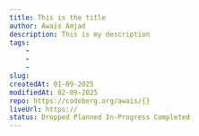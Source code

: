 ```yaml
---
title: This is the title
author: Awais Amjad
description: This is my description
tags:
    - 
    - 
    -
slug:
createdAt: 01-09-2025
modifiedAt: 02-09-2025
repo: https://codeberg.org/awais/{}
liveUrl: https://
status: Dropped Planned In-Progress Completed 
---
```

